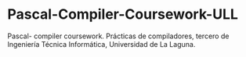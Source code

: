 Pascal-Compiler-Coursework-ULL
==============================

Pascal- compiler coursework. Prácticas de compiladores, tercero de Ingeniería Técnica Informática, Universidad de La Laguna.
